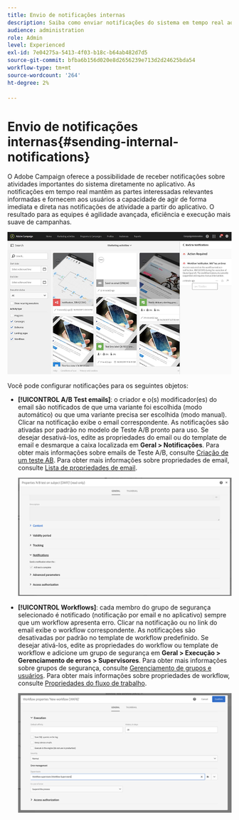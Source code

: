 ```yaml
---
title: Envio de notificações internas
description: Saiba como enviar notificações do sistema em tempo real aos usuários do Adobe Campaign
audience: administration
role: Admin
level: Experienced
exl-id: 7e04275a-5413-4f03-b18c-b64ab482d7d5
source-git-commit: bfba6b156d020e8d2656239e713d2d24625bda54
workflow-type: tm+mt
source-wordcount: '264'
ht-degree: 2%

---
```


# Envio de notificações internas{#sending-internal-notifications}

O Adobe Campaign oferece a possibilidade de receber notificações sobre atividades importantes do sistema diretamente no aplicativo. As notificações em tempo real mantêm as partes interessadas relevantes informadas e fornecem aos usuários a capacidade de agir de forma imediata e direta nas notificações de atividade a partir do aplicativo. O resultado para as equipes é agilidade avançada, eficiência e execução mais suave de campanhas.

![](assets/pulse_3.png)

Você pode configurar notificações para os seguintes objetos:

* **[!UICONTROL A/B Test emails]**: o criador e o(s) modificador(es) do email são notificados de que uma variante foi escolhida (modo automático) ou que uma variante precisa ser escolhida (modo manual). Clicar na notificação exibe o email correspondente. As notificações são ativadas por padrão no modelo de Teste A/B pronto para uso. Se desejar desativá-los, edite as propriedades do email ou do template de email e desmarque a caixa localizada em **Geral > Notificações**. Para obter mais informações sobre emails de Teste A/B, consulte [Criação de um teste AB](../../channels/using/designing-an-a-b-test-email.md). Para obter mais informações sobre propriedades de email, consulte [Lista de propriedades de email](../../administration/using/configuring-email-channel.md#list-of-email-properties).

   ![](assets/pulse_2.png)

* **[!UICONTROL Workflows]**: cada membro do grupo de segurança selecionado é notificado (notificação por email e no aplicativo) sempre que um workflow apresenta erro. Clicar na notificação ou no link do email exibe o workflow correspondente. As notificações são desativadas por padrão no template de workflow predefinido. Se desejar ativá-los, edite as propriedades do workflow ou template de workflow e adicione um grupo de segurança em **Geral > Execução > Gerenciamento de erros > Supervisores**. Para obter mais informações sobre grupos de segurança, consulte [Gerenciamento de grupos e usuários](../../administration/using/managing-groups-and-users.md). Para obter mais informações sobre propriedades de workflow, consulte [Propriedades do fluxo de trabalho](../../automating/using/managing-execution-options.md).

   ![](assets/pulse_1.png)
